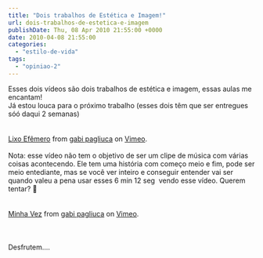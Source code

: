 ```yaml
---
title: "Dois trabalhos de Estética e Imagem!"
url: dois-trabalhos-de-estetica-e-imagem
publishDate: Thu, 08 Apr 2010 21:55:00 +0000
date: 2010-04-08 21:55:00
categories: 
  - "estilo-de-vida"
tags: 
  - "opiniao-2"
---
```

Esses dois vídeos são dois trabalhos de estética e imagem, essas aulas me encantam!<br>Já estou louca para o próximo trabalho (esses dois têm que ser entregues sóó daqui 2 semanas)<br><br><br><a href="http://vimeo.com/10829089">Lixo Efêmero</a> from <a href="http://vimeo.com/user1648207">gabi pagliuca</a> on <a href="http://vimeo.com/">Vimeo</a>.<br><br>Nota: esse vídeo não tem o objetivo de ser um clipe de música com várias coisas acontecendo. Ele tem uma história com começo meio e fim, pode ser meio entediante, mas se você ver inteiro e conseguir entender vai ser quando valeu a pena usar esses 6 min 12 seg  vendo esse vídeo. Querem tentar? 🙂<br><br><br><a href="http://vimeo.com/10798937">Minha Vez</a> from <a href="http://vimeo.com/user1648207">gabi pagliuca</a> on <a href="http://vimeo.com/">Vimeo</a>.<br><br><br><br>Desfrutem....
